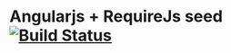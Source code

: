 # Angularjs + RequireJs seed [![Build Status](https://travis-ci.org/tophsic/angular-requirejs-search.png?branch=master)](https://travis-ci.org/tophsic/angular-requirejs-search)